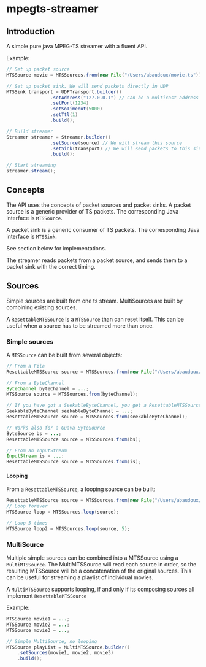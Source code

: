 mpegts-streamer
===============

## Introduction
A simple pure java MPEG-TS streamer with a fluent API. 

Example:

```java
// Set up packet source
MTSSource movie = MTSSources.from(new File("/Users/abaudoux/movie.ts"));

// Set up packet sink. We will send packets directly in UDP
MTSSink transport = UDPTransport.builder()
				.setAddress("127.0.0.1") // Can be a multicast address
				.setPort(1234)
				.setSoTimeout(5000)
				.setTtl(1)
				.build();

// Build streamer
Streamer streamer = Streamer.builder()
				.setSource(source) // We will stream this source
				.setSink(transport) // We will send packets to this sink
				.build();

// Start streaming
streamer.stream();

```


## Concepts

The API uses the concepts of packet sources and packet sinks. 
A packet source is a generic provider of TS packets. The corresponding Java interface is `MTSSource`.

A packet sink is a generic consumer of TS packets. The corresponding Java interface is `MTSSink`. 

See section below for implementations.

The streamer reads packets from a packet source, and sends them to a packet sink with the correct timing.


## Sources

Simple sources are built from one ts stream. MultiSources are built by combining existing sources.

A `ResettableMTSSource` is a `MTSSource` than can reset itself. This can be useful when a source has to be streamed more than once.

### Simple sources

A `MTSSource` can be built from several objects:

```java
// From a File
ResettableMTSSource source = MTSSources.from(new File("/Users/abaudoux/Downloads/Media-123.ffmpeg.ts"));

// From a ByteChannel
ByteChannel byteChannel = ...;
MTSSource source = MTSSources.from(byteChannel);

// If you have got a SeekableByteChannel, you get a ResettableMTSSource
SeekableByteChannel seekableByteChannel = ...;
ResettableMTSSource source = MTSSources.from(seekableByteChannel);

// Works also for a Guava ByteSource
ByteSource bs = ...;
ResettableMTSSource source = MTSSources.from(bs);

// From an InputStream
InputStream is = ...;
ResettableMTSSource source = MTSSources.from(is);
```

#### Looping

From a `ResettableMTSSource`, a looping source can be built:

```java
ResettableMTSSource source = MTSSources.from(new File("/Users/abaudoux/Downloads/Media-123.ffmpeg.ts"));
// Loop forever
MTSSource loop = MTSSources.loop(source);

// Loop 5 times
MTSSource loop2 = MTSSources.loop(source, 5);
```

### MultiSource

Multiple simple sources can be combined into a MTSSource using a `MultiMTSSource`. The MultiMTSSource will read each source in order, so the resulting MTSSource will be a concatenation of the original sources. This can be useful for streaming a playlist of individual movies.

A `MultiMTSSource` supports looping, if and only if its composing sources all implement `ResettableMTSSource`

Example:
```java
MTSSource movie1 = ...;
MTSSource movie2 = ...;
MTSSource movie3 = ...;

// Simple MultiSource, no looping
MTSSource playList = MultiMTSSource.builder()
	.setSources(movie1, movie2, movie3)
	.build();
```





